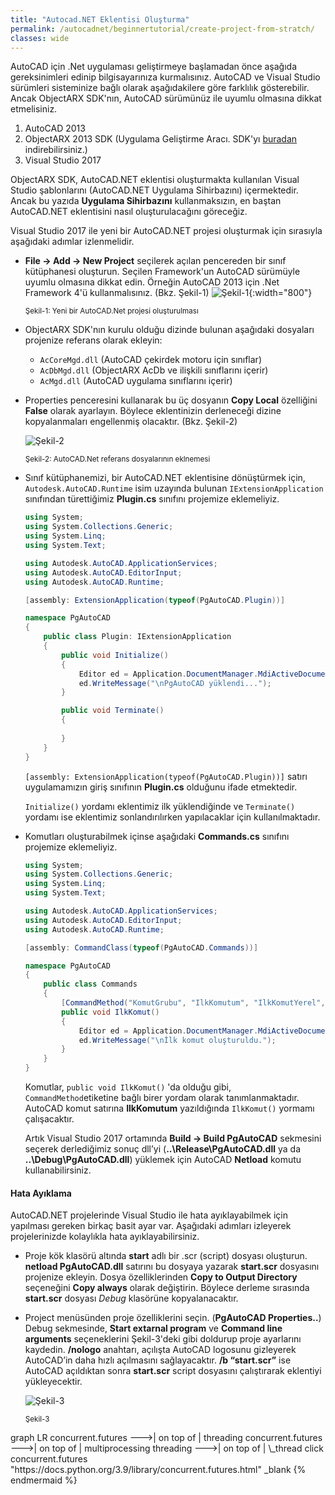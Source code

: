 ```yaml
---
title: "Autocad.NET Eklentisi Oluşturma"
permalink: /autocadnet/beginnertutorial/create-project-from-stratch/
classes: wide
---
```


AutoCAD için .Net uygulaması geliştirmeye başlamadan önce aşağıda gereksinimleri edinip bilgisayarınıza kurmalısınız. AutoCAD ve Visual Studio sürümleri sisteminize bağlı olarak aşağıdakilere göre farklılık gösterebilir. Ancak ObjectARX SDK'nın, AutoCAD sürümünüz ile uyumlu olmasına dikkat etmelisiniz.

1. AutoCAD 2013
2. ObjectARX 2013 SDK (Uygulama Geliştirme Aracı. SDK'yı [buradan](https://www.autodesk.com/developer-network/platform-technologies/autocad/objectarx) indirebilirsiniz.)
4. Visual Studio 2017

ObjectARX SDK, AutoCAD.NET eklentisi oluşturmakta kullanılan Visual Studio şablonlarını (AutoCAD.NET Uygulama Sihirbazını) içermektedir. Ancak bu yazıda **Uygulama Sihirbazını** kullanmaksızın, en baştan AutoCAD.NET eklentisini nasıl oluşturulacağını göreceğiz.

Visual Studio 2017 ile yeni bir AutoCAD.NET projesi oluşturmak için sırasıyla aşağıdaki adımlar izlenmelidir.

- **File → Add → New Project** seçilerek açılan pencereden bir sınıf kütüphanesi oluşturun. Seçilen Framework'un AutoCAD sürümüyle uyumlu olmasına dikkat edin. Örneğin AutoCAD 2013 için .Net Framework 4'ü kullanmalısınız. (Bkz. Şekil-1)
	![Şekil-1](https://eykaraduman.github.io/assets/images/add-new-project.png "Şekil-1"){:width="800"}
	
	<sub>Şekil-1: Yeni bir AutoCAD.Net projesi oluşturulması</sub>
	
- ObjectARX SDK'nın kurulu olduğu dizinde bulunan aşağıdaki dosyaları projenize referans olarak ekleyin:
  - `AcCoreMgd.dll` (AutoCAD çekirdek motoru için sınıflar)
  - `AcDbMgd.dll` (ObjectARX AcDb ve ilişkili sınıflarını içerir) 
  - `AcMgd.dll` (AutoCAD uygulama sınıflarını içerir)

- Properties penceresini kullanarak bu üç dosyanın **Copy Local** özelliğini **False** olarak ayarlayın. Böylece eklentinizin derleneceği dizine kopyalanmaları engellenmiş olacaktır. (Bkz. Şekil-2)

  ![Şekil-2](https://eykaraduman.github.io/assets/images/copy-local-false.png "Şekil-2")
  	

  <sub>Şekil-2: AutoCAD.Net referans dosyalarının eklnemesi</sub>

- Sınıf kütüphanemizi, bir AutoCAD.NET eklentisine dönüştürmek için,  `Autodesk.AutoCAD.Runtime` isim uzayında bulunan `IExtensionApplication` sınıfından türettiğimiz  **Plugin.cs** sınıfını projemize eklemeliyiz.

  ```csharp
  using System;
  using System.Collections.Generic;
  using System.Linq;
  using System.Text;
  
  using Autodesk.AutoCAD.ApplicationServices;
  using Autodesk.AutoCAD.EditorInput;
  using Autodesk.AutoCAD.Runtime;
  
  [assembly: ExtensionApplication(typeof(PgAutoCAD.Plugin))]
  
  namespace PgAutoCAD
  {
      public class Plugin: IExtensionApplication
      {
          public void Initialize()
          {
              Editor ed = Application.DocumentManager.MdiActiveDocument.Editor;
              ed.WriteMessage("\nPgAutoCAD yüklendi...");
          }
  
          public void Terminate()
          {
              
          }
      }
  }
  ```

  `[assembly: ExtensionApplication(typeof(PgAutoCAD.Plugin))]` satırı uygulamamızın giriş sınıfının **Plugin.cs** olduğunu ifade etmektedir.

  `Initialize()` yordamı eklentimiz ilk yüklendiğinde ve `Terminate()` yordamı ise eklentimiz sonlandırılırken yapılacaklar için kullanılmaktadır.

- Komutları oluşturabilmek içinse aşağıdaki **Commands.cs** sınıfını projemize eklemeliyiz.

  ```csharp
  using System;
  using System.Collections.Generic;
  using System.Linq;
  using System.Text;
  
  using Autodesk.AutoCAD.ApplicationServices;
  using Autodesk.AutoCAD.EditorInput;
  using Autodesk.AutoCAD.Runtime;
  
  [assembly: CommandClass(typeof(PgAutoCAD.Commands))]
  
  namespace PgAutoCAD
  {
      public class Commands
      {
          [CommandMethod("KomutGrubu", "IlkKomutum", "IlkKomutYerel", CommandFlags.Modal)]
          public void IlkKomut() 
          {
              Editor ed = Application.DocumentManager.MdiActiveDocument.Editor;
              ed.WriteMessage("\nİlk komut oluşturuldu.");
          }
      }
  }
  ```

  Komutlar, `public void IlkKomut()` 'da olduğu gibi, `CommandMethod`etiketine bağlı birer yordam olarak tanımlanmaktadır. AutoCAD komut satırına **IlkKomutum** yazıldığında `IlkKomut()` yormamı çalışacaktır.
  
  Artık Visual Studio 2017 ortamında **Build &rarr; Build PgAutoCAD** sekmesini seçerek derlediğimiz sonuç dll’yi (**..\Release\PgAutoCAD.dll** ya da **..\Debug\PgAutoCAD.dll**) yüklemek için AutoCAD **Netload** komutu kullanabilirsiniz.

#### Hata Ayıklama
AutoCAD.NET projelerinde Visual Studio ile hata ayıklayabilmek için yapılması gereken birkaç basit ayar var.
Aşağıdaki adımları izleyerek projelerinizde kolaylıkla hata ayıklayabilirsiniz.

- Proje kök klasörü altında **start** adlı bir .scr (script) dosyası oluşturun. **netload PgAutoCAD.dll** satırını bu dosyaya yazarak **start.scr** dosyasını projenize ekleyin. Dosya özelliklerinden **Copy to Output Directory** seçeneğini **Copy always** olarak değiştirin. Böylece derleme sırasında **start.scr** dosyası *Debug* klasörüne kopyalanacaktır.

- Project menüsünden proje özelliklerini seçin. (**PgAutoCAD Properties..**) Debug sekmesinde, **Start extarnal program** ve **Command line arguments** seçeneklerini Şekil-3'deki gibi doldurup proje ayarlarını kaydedin. **/nologo** anahtarı, açılışta AutoCAD logosunu gizleyerek AutoCAD’in daha hızlı açılmasını sağlayacaktır. **/b “start.scr”** ise AutoCAD açıldıktan sonra **start.scr** script dosyasını çalıştırarak eklentiyi yükleyecektir.

  ![Şekil-3](https://eykaraduman.github.io/assets/images/debug-properties.png "Şekil-3")
  	

  <sub>Şekil-3</sub>

<div class="mermaid">
graph LR
  concurrent.futures --->| on top of | threading
  concurrent.futures --->| on top of | multiprocessing
  threading --->| on top of | \_thread
  click concurrent.futures "https://docs.python.org/3.9/library/concurrent.futures.html" _blank
{% endmermaid %}
</div>